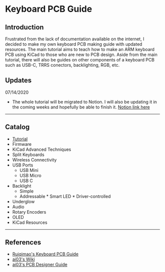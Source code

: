 # Keyboard PCB Guide <!-- omit in toc -->

## Introduction <!-- omit in toc -->

Frustrated from the lack of documentation available on the internet, I decided to make my own keyboard PCB making guide with updated resources. The main tutorial aims to teach how to make an ARM keyboard PCB using KiCad to those who are new to PCB design. Aside from the main tutorial, there will also be guides on other components of a keyboard PCB such as USB-C, TRRS conectors, backlighting, RGB, etc.

## Updates <!-- omit in toc -->

07/14/2020

- The whole tutorial will be migrated to Notion. I will also be updating it in the coming weeks and hopefully be able to finish it. [Notion link here](https://www.notion.so/Peioris-Boards-8286e5c43ad449a3bff70127d2f2dbbb)

---

## Catalog

* [Tutorial](https://github.com/coarse/Modern-Keyboard-PCB-Guide/blob/master/Tutorial.md)  
* Firmware
* KiCad Advanced Techniques
* Split Keyboards
* Wireless Connectivity 
* USB Ports
    * USB Mini
    * USB Micro
    * USB C  
* Backlight
    * Simple
    * Addressable 
          * Smart LED
          * Driver-controlled
* Underglow
* Audio
* Rotary Encoders
* OLED
* KiCad Resources

---

## References
  * [Ruiqimao's Keyboard PCB Guide](https://github.com/ruiqimao/keyboard-pcb-guide#schematics)
  * [ai03's Wiki](https://kbwiki.ai03.me/)
  * [ai03's PCB Designer Guide](https://kbwiki.ai03.me/books/pcb-design/chapter/pcb-designer-guide)
